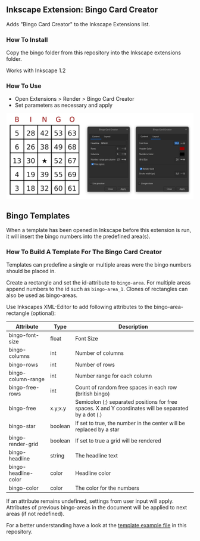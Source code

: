 ## Inkscape Extension: Bingo Card Creator

Adds "Bingo Card Creator" to the Inkscape Extensions list.

### How To Install

Copy the bingo folder from this repository into the Inkscape extensions folder.

Works with Inkscape 1.2

### How To Use

* Open Extensions > Render > Bingo Card Creator
* Set parameters as necessary and apply

![Bingo params preview](resources/preview.jpg)

## Bingo Templates

When a template has been opened in Inkscape before this extension is run, it will insert the bingo numbers into the predefined area(s).

### How To Build A Template For The Bingo Card Creator

Templates can predefine a single or multiple areas were the bingo numbers should be placed in.

Create a rectangle and set the id-attribute to `bingo-area`. For multiple areas append numbers to the id such as `bingo-area_1`. Clones of rectangles can also be used as bingo-areas.

Use Inkscapes XML-Editor to add following attributes to the bingo-area-rectangle (optional):

|Attribute           |Type   |Description
|--------------------|-------|-----------|
|bingo-font-size     |float  |Font Size
|bingo-columns       |int    |Number of columns
|bingo-rows          |int    |Number of rows
|bingo-column-range  |int    |Number range for each column
|bingo-free-rows     |int    |Count of random free spaces in each row (british bingo)
|bingo-free          |x.y;x.y|Semicolon (;) separated positions for free spaces. X and Y coordinates will be separated by a dot (.)
|bingo-star          |boolean|If set to true, the number in the center will be replaced by a star
|bingo-render-grid   |boolean|If set to true a grid will be rendered
|bingo-headline      |string |The headline text
|bingo-headline-color|color  |Headline color
|bingo-color         |color  |The color for the numbers

If an attribute remains undefined, settings from user input will apply. Attributes of previous bingo-areas in the document will be applied to next areas (if not redefined).

For a better understanding have a look at the [template example file](resources/template_example.svg) in this repository.